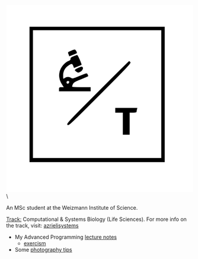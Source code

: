 
![FAV](safari-pinned-tab.svg)\


An MSc student at the Weizmann Institute of Science.

<U>Track:</U> Computational & Systems Biology (Life Sciences). For more info on the track, visit: [azrielisystems](https://centers.weizmann.ac.il/azrielisystems/)

* My Advanced Programming [lecture notes](LectureNotes.md)
  * [exercism](exercism.html)
* Some [photography tips](PhotographyTips.md)
